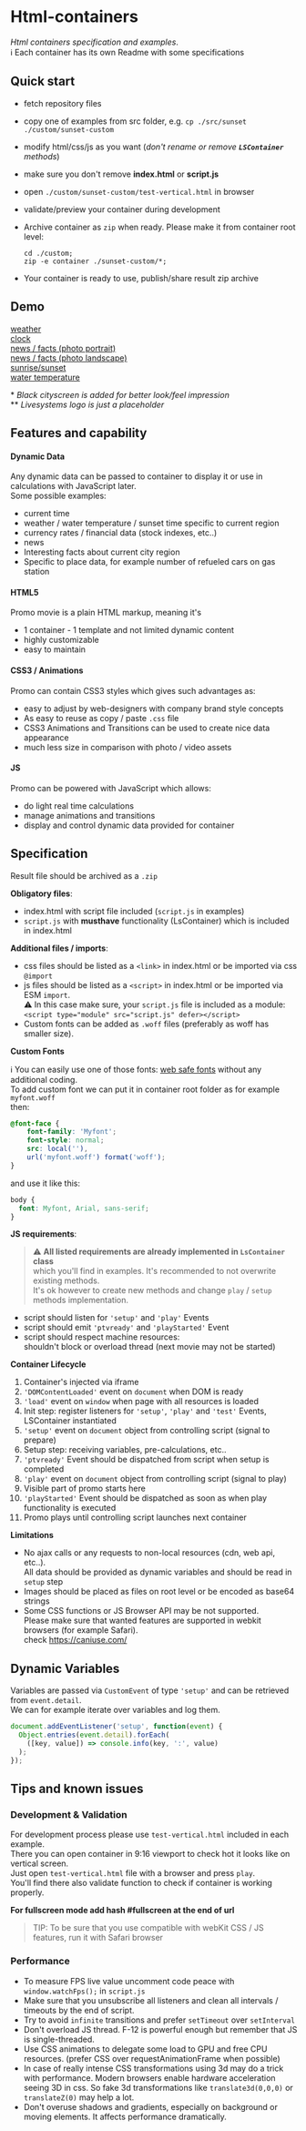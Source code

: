 # Html-containers

*Html containers specification and examples*.    
:information_source: Each container has its own Readme with some specifications

## Quick start

- fetch repository files
- copy one of examples from src folder, e.g.
  `cp ./src/sunset ./custom/sunset-custom`
- modify html/css/js as you want (*don't rename or remove **`LSContainer`** methods*)
- make sure you don't remove **index.html** or **script.js**
- open `./custom/sunset-custom/test-vertical.html` in browser
- validate/preview your container during development
- Archive container as `zip` when ready. Please make it from container root level:
  ```
  cd ./custom; 
  zip -e container ./sunset-custom/*;
  ```

- Your container  is ready to use, publish/share result zip archive

## Demo

[weather](https://codepen.io/gandboy91/full/RwQEgVz)  
[clock](https://codepen.io/gandboy91/full/KKomxzX)    
[news / facts (photo portrait)](https://codepen.io/gandboy91/full/BarmOey)    
[news / facts (photo landscape)](https://codepen.io/gandboy91/full/xxWaVvE)    
[sunrise/sunset](https://codepen.io/gandboy91/full/RwMGKbr)   
[water temperature](https://codepen.io/gandboy91/full/ZExyWPG)

\* *Black cityscreen is added for better look/feel impression*  
\** *Livesystems logo is just a placeholder*

## Features and capability

#### Dynamic Data
Any dynamic data can be passed to container to display it or use in calculations with JavaScript later.    
Some possible examples:   
* current time 
* weather / water temperature / sunset time specific to current region
* currency rates / financial data (stock indexes, etc..)
* news
* Interesting facts about current city region
* Specific to place data, for example number of refueled cars on gas station

#### HTML5
Promo movie is a plain HTML markup, meaning it's
* 1 container - 1 template and not limited dynamic content
* highly customizable
* easy to maintain

#### CSS3 / Animations
Promo can contain CSS3 styles which gives such advantages as:
* easy to adjust by web-designers with company brand style concepts
* As easy to reuse as copy / paste `.css` file
* CSS3 Animations and Transitions can be used to create nice data appearance
* much less size in comparison with photo / video assets 

#### JS 
Promo can be powered with JavaScript which allows:
* do light real time calculations
* manage animations and transitions
* display and control dynamic data provided for container

## Specification

Result file should be archived as a `.zip`

**Obligatory files**:
- index.html with script file included (`script.js` in examples)
- `script.js` with **musthave** functionality (LsContainer) which is included in index.html

**Additional files / imports**:
- css files should be listed as a `<link>` in index.html or be imported via css `@import`
- js files should be listed as a `<script>` in index.html or be imported via ESM `import`.  
:warning: In this case make sure, your `script.js` file is included as a module:     
`<script type="module" src="script.js" defer></script>`
- Custom fonts can be added as `.woff` files (preferably as woff has smaller size).    

**Custom Fonts**   

:information_source: You can easily use one of those fonts: [web safe fonts](https://www.w3schools.com/cssref/css_websafe_fonts.asp) without any additional coding.       
To add custom font we can put it in container root folder as for example `myfont.woff`      
then:  
```css
@font-face {
	font-family: 'Myfont';
	font-style: normal;
	src: local(''),
	url('myfont.woff') format('woff');
}
```
and use it like this:  
```css
body {
  font: Myfont, Arial, sans-serif;
}
```


**JS requirements**:  
> :warning: **All listed requirements are already implemented in `LsContainer` class**   
> which you'll find in examples. It's recommended to not overwrite existing methods.     
> It's ok however to create new methods and change `play` / `setup` methods implementation.

- script should listen for `'setup'` and `'play'` Events
- script should emit `'ptvready'` and `'playStarted'` Event
- script should respect machine resources:   
  shouldn't block or overload thread (next movie may not be started)

**Container Lifecycle**

1. Container's injected via iframe
2. `'DOMContentLoaded'` event on `document` when DOM is ready
3. `'load'` event on `window` when page with all resources is loaded
4. Init step: register listeners for `'setup'`, `'play'` and `'test'` Events, LSContainer instantiated
5. `'setup'` event on `document` object from controlling script (signal to prepare)
6. Setup step: receiving variables, pre-calculations, etc..
7. `'ptvready'` Event should be dispatched from script when setup is completed
8. `'play'` event on `document` object from controlling script (signal to play)
9. Visible part of promo starts here
10. `'playStarted'` Event should be dispatched as soon as when play functionality is executed
11. Promo plays until controlling script launches next container

**Limitations**
- No ajax calls or any requests to non-local resources (cdn, web api, etc..).   
All data should be provided as dynamic variables and should be read in `setup` step  
- Images should be placed as files on root level or be encoded as base64 strings
- Some CSS functions or JS Browser API may be not supported.   
Please make sure that wanted features are supported in webkit browsers (for example Safari).   
check https://caniuse.com/

## Dynamic Variables

Variables are passed via `CustomEvent` of type `'setup'` and can be retrieved from `event.detail`.     
We can for example iterate over variables and log them.
```js
document.addEventListener('setup', function(event) {
  Object.entries(event.detail).forEach(
    ([key, value]) => console.info(key, ':', value)
  );
});
```

## Tips and known issues

### Development & Validation

For development process please use `test-vertical.html` included in each example.   
There you can open container in 9:16 viewport to check hot it looks like on vertical screen.       
Just open `test-vertical.html` file with a browser and press `play`.    
You'll find there also validate function to check if container is working properly.   

**For fullscreen mode add hash #fullscreen at the end of url** 
> TIP: To be sure that you use compatible with webKit CSS / JS features, run it with Safari browser

### Performance

* To measure FPS live value uncomment code peace with `window.watchFps();` in `script.js`
* Make sure that you unsubscribe all listeners and clean all intervals / timeouts by the end of script.
* Try to avoid `infinite` transitions and prefer `setTimeout` over `setInterval`
* Don't overload JS thread. F-12 is powerful enough but remember that JS is single-threaded.
* Use CSS animations to delegate some load to GPU and free CPU resources. (prefer CSS over requestAnimationFrame when possible)
* In case of really intense CSS transformations using 3d may do a trick with performance. Modern browsers enable hardware acceleration seeing 3D in css. So fake 3d transformations like `translate3d(0,0,0)` or `translateZ(0)` may help a lot.
* Don't overuse shadows and gradients, especially on background or moving elements. It affects performance dramatically.    

